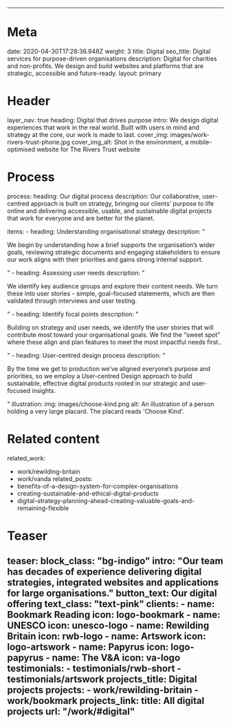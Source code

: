 ---

# Meta
date: 2020-04-30T17:28:36.948Z
weight: 3
title: Digital
seo_title: Digital services for purpose-driven organisations
description: Digital for charities and non-profits. We design and build websites and platforms that are strategic, accessible and future-ready.
layout: primary

# Header
layer_nav: true
heading: Digital that drives purpose
intro: We design digital experiences that work in the real world. Built with users in mind and strategy at the core, our work is made to last.
cover_img: images/work-rivers-trust-phone.jpg
cover_img_alt: Shot in the environment, a mobile-optimised website for The Rivers Trust website

# Process
process:
  heading: Our digital process
  description: Our collaborative, user-centred approach is built on strategy, bringing our clients’ purpose to life online and delivering accessible, usable, and sustainable digital projects that work for everyone and are better for the planet.

  items:
    - heading: Understanding organisational strategy
      description: "<p>We begin by understanding how a brief supports the organisation’s wider goals, reviewing strategic documents and engaging stakeholders to ensure our work aligns with their priorities and gains strong internal support.</p>"
    - heading: Assessing user needs
      description: "<p>We identify key audience groups and explore their content needs. We turn these into user stories - simple, goal-focused statements, which are then validated through interviews and user testing.</p>"
    - heading: Identify focal points
      description: "<p>Building on strategy and user needs, we identify the user stories that will contribute most toward your organisational goals. We find the “sweet spot” where these align and plan features to meet the most impactful needs first..</p>"
    - heading: User-centred design process
      description: "<p>By the time we get to production we’ve aligned everyone’s purpose and priorities, so we employ a User-centred Design approach to build sustainable, effective digital products rooted in our strategic and user-focused insights.</p>"
  illustration:
    img: images/choose-kind.png
    alt: An illustration of a person holding a very large placard. The placard reads 'Choose Kind'.

# Related content
related_work:
  - work/rewilding-britain
  - work/vanda
related_posts:
  - benefits-of-a-design-system-for-complex-organisations
  - creating-sustainable-and-ethical-digital-products
  - digital-strategy-planning-ahead-creating-valuable-goals-and-remaining-flexible


# Teaser
teaser:
  block_class: "bg-indigo"
  intro: "Our team has decades of experience delivering digital strategies, integrated websites and applications for large organisations."
  button_text: Our digital offering
  text_class: "text-pink"
  clients:
    - name: Bookmark Reading
      icon: logo-bookmark
    - name: UNESCO
      icon: unesco-logo
    - name: Rewilding Britain
      icon: rwb-logo
    - name: Artswork
      icon: logo-artswork
    - name: Papyrus
      icon: logo-papyrus
    - name: The V&A
      icon: va-logo
  testimonials:
    - testimonials/rwb-short
    - testimonials/artswork
  projects_title: Digital projects
  projects:
    - work/rewilding-britain
    - work/bookmark
  projects_link:
    title: All digital projects
    url: "/work/#digital"
---